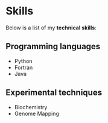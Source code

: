 # Skills

Below is a list of my **technical skills**:

## Programming languages
- Python
- Fortran
- Java

## Experimental techniques
- Biochemistry
- Genome Mapping

